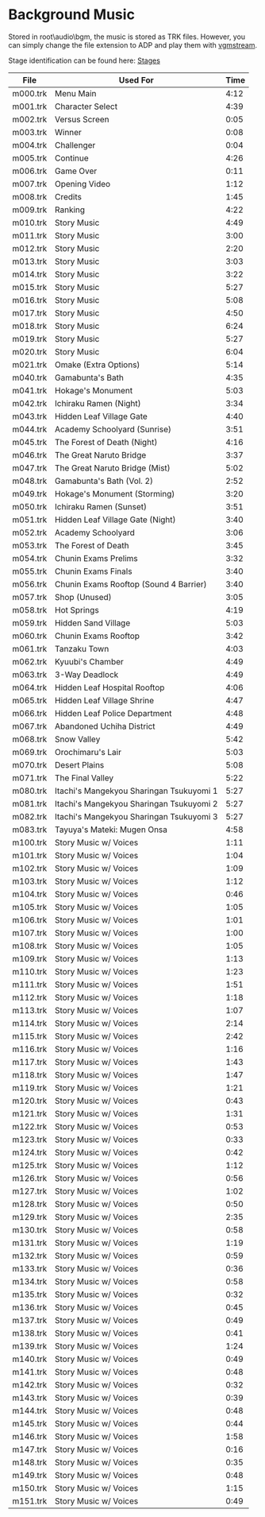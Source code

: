 # Background Music

Stored in root\audio\bgm, the music is stored as TRK files. However, you can simply change the file extension to ADP and play them with [vgmstream](https://github.com/kode54/vgmstream).

Stage identification can be found here: [Stages](/gnt4/docs/stages/stages.md)

| File     |  Used For                                 |  Time |
|----------|-------------------------------------------|-------|
| m000.trk |  Menu Main                                |  4:12 |
| m001.trk |  Character Select                         |  4:39 |
| m002.trk |  Versus Screen                            |  0:05 |
| m003.trk |  Winner                                   |  0:08 |
| m004.trk |  Challenger                               |  0:04 |
| m005.trk |  Continue                                 |  4:26 |
| m006.trk |  Game Over                                |  0:11 |
| m007.trk |  Opening Video                            |  1:12 |
| m008.trk |  Credits                                  |  1:45 |
| m009.trk |  Ranking                                  |  4:22 |
| m010.trk |  Story Music                              |  4:49 |
| m011.trk |  Story Music                              |  3:00 |
| m012.trk |  Story Music                              |  2:20 |
| m013.trk |  Story Music                              |  3:03 |
| m014.trk |  Story Music                              |  3:22 |
| m015.trk |  Story Music                              |  5:27 |
| m016.trk |  Story Music                              |  5:08 |
| m017.trk |  Story Music                              |  4:50 |
| m018.trk |  Story Music                              |  6:24 |
| m019.trk |  Story Music                              |  5:27 |
| m020.trk |  Story Music                              |  6:04 |
| m021.trk |  Omake (Extra Options)                    |  5:14 |
| m040.trk |  Gamabunta's Bath                         |  4:35 |
| m041.trk |  Hokage's Monument                        |  5:03 |
| m042.trk |  Ichiraku Ramen (Night)                   |  3:34 |
| m043.trk |  Hidden Leaf Village Gate                 |  4:40 |
| m044.trk |  Academy Schoolyard (Sunrise)             |  3:51 |
| m045.trk |  The Forest of Death (Night)              |  4:16 |
| m046.trk |  The Great Naruto Bridge                  |  3:37 |
| m047.trk |  The Great Naruto Bridge (Mist)           |  5:02 |
| m048.trk |  Gamabunta's Bath (Vol. 2)                |  2:52 |
| m049.trk |  Hokage's Monument (Storming)             |  3:20 |
| m050.trk |  Ichiraku Ramen (Sunset)                  |  3:51 |
| m051.trk |  Hidden Leaf Village Gate (Night)         |  3:40 |
| m052.trk |  Academy Schoolyard                       |  3:06 |
| m053.trk |  The Forest of Death                      |  3:45 |
| m054.trk |  Chunin Exams Prelims                     |  3:32 |
| m055.trk |  Chunin Exams Finals                      |  3:40 |
| m056.trk |  Chunin Exams Rooftop (Sound 4 Barrier)   |  3:40 |
| m057.trk |  Shop (Unused)                            |  3:05 |
| m058.trk |  Hot Springs                              |  4:19 |
| m059.trk |  Hidden Sand Village                      |  5:03 |
| m060.trk |  Chunin Exams Rooftop                     |  3:42 |
| m061.trk |  Tanzaku Town                             |  4:03 |
| m062.trk |  Kyuubi's Chamber                         |  4:49 |
| m063.trk |  3-Way Deadlock                           |  4:49 |
| m064.trk |  Hidden Leaf Hospital Rooftop             |  4:06 |
| m065.trk |  Hidden Leaf Village Shrine               |  4:47 |
| m066.trk |  Hidden Leaf Police Department            |  4:48 |
| m067.trk |  Abandoned Uchiha District                |  4:49 |
| m068.trk |  Snow Valley                              |  5:42 |
| m069.trk |  Orochimaru's Lair                        |  5:03 |
| m070.trk |  Desert Plains                            |  5:08 |
| m071.trk |  The Final Valley                         |  5:22 |
| m080.trk |  Itachi's Mangekyou Sharingan Tsukuyomi 1 |  5:27 |
| m081.trk |  Itachi's Mangekyou Sharingan Tsukuyomi 2 |  5:27 |
| m082.trk |  Itachi's Mangekyou Sharingan Tsukuyomi 3 |  5:27 |
| m083.trk |  Tayuya's Mateki: Mugen Onsa              |  4:58 |
| m100.trk |  Story Music w/ Voices                    |  1:11 |
| m101.trk |  Story Music w/ Voices                    |  1:04 |
| m102.trk |  Story Music w/ Voices                    |  1:09 |
| m103.trk |  Story Music w/ Voices                    |  1:12 |
| m104.trk |  Story Music w/ Voices                    |  0:46 |
| m105.trk |  Story Music w/ Voices                    |  1:05 |
| m106.trk |  Story Music w/ Voices                    |  1:01 |
| m107.trk |  Story Music w/ Voices                    |  1:00 |
| m108.trk |  Story Music w/ Voices                    |  1:05 |
| m109.trk |  Story Music w/ Voices                    |  1:13 |
| m110.trk |  Story Music w/ Voices                    |  1:23 |
| m111.trk |  Story Music w/ Voices                    |  1:51 |
| m112.trk |  Story Music w/ Voices                    |  1:18 |
| m113.trk |  Story Music w/ Voices                    |  1:07 |
| m114.trk |  Story Music w/ Voices                    |  2:14 |
| m115.trk |  Story Music w/ Voices                    |  2:42 |
| m116.trk |  Story Music w/ Voices                    |  1:16 |
| m117.trk |  Story Music w/ Voices                    |  1:43 |
| m118.trk |  Story Music w/ Voices                    |  1:47 |
| m119.trk |  Story Music w/ Voices                    |  1:21 |
| m120.trk |  Story Music w/ Voices                    |  0:43 |
| m121.trk |  Story Music w/ Voices                    |  1:31 |
| m122.trk |  Story Music w/ Voices                    |  0:53 |
| m123.trk |  Story Music w/ Voices                    |  0:33 |
| m124.trk |  Story Music w/ Voices                    |  0:42 |
| m125.trk |  Story Music w/ Voices                    |  1:12 |
| m126.trk |  Story Music w/ Voices                    |  0:56 |
| m127.trk |  Story Music w/ Voices                    |  1:02 |
| m128.trk |  Story Music w/ Voices                    |  0:50 |
| m129.trk |  Story Music w/ Voices                    |  2:35 |
| m130.trk |  Story Music w/ Voices                    |  0:58 |
| m131.trk |  Story Music w/ Voices                    |  1:19 |
| m132.trk |  Story Music w/ Voices                    |  0:59 |
| m133.trk |  Story Music w/ Voices                    |  0:36 |
| m134.trk |  Story Music w/ Voices                    |  0:58 |
| m135.trk |  Story Music w/ Voices                    |  0:32 |
| m136.trk |  Story Music w/ Voices                    |  0:45 |
| m137.trk |  Story Music w/ Voices                    |  0:49 |
| m138.trk |  Story Music w/ Voices                    |  0:41 |
| m139.trk |  Story Music w/ Voices                    |  1:24 |
| m140.trk |  Story Music w/ Voices                    |  0:49 |
| m141.trk |  Story Music w/ Voices                    |  0:48 |
| m142.trk |  Story Music w/ Voices                    |  0:32 |
| m143.trk |  Story Music w/ Voices                    |  0:39 |
| m144.trk |  Story Music w/ Voices                    |  0:48 |
| m145.trk |  Story Music w/ Voices                    |  0:44 |
| m146.trk |  Story Music w/ Voices                    |  1:58 |
| m147.trk |  Story Music w/ Voices                    |  0:16 |
| m148.trk |  Story Music w/ Voices                    |  0:35 |
| m149.trk |  Story Music w/ Voices                    |  0:48 |
| m150.trk |  Story Music w/ Voices                    |  1:15 |
| m151.trk |  Story Music w/ Voices                    |  0:49 |
